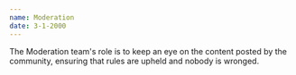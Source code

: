 ```yaml
---
name: Moderation
date: 3-1-2000
---
```

The Moderation team's role is to keep an eye on the content posted by the community, ensuring that rules are upheld and nobody is wronged.